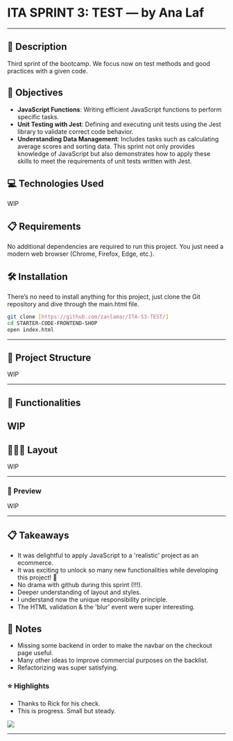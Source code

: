 # ITA SPRINT 3: TEST — by Ana Laf

---

## 📄 Description
Third sprint of the bootcamp. We focus now on test methods and good practices with a given code.




## 🎯 Objectives

- **JavaScript Functions**: Writing efficient JavaScript functions to perform specific tasks.
- **Unit Testing with Jest**: Defining and executing unit tests using the Jest library to validate correct code behavior.
- **Understanding Data Management**: Includes tasks such as calculating average scores and sorting data. This sprint not only provides knowledge of JavaScript but also demonstrates how to apply these skills to meet the requirements of unit tests written with Jest.


## 💻 Technologies Used

WIP

## 📋 Requirements

No additional dependencies are required to run this project. You just need a modern web browser (Chrome, Firefox, Edge, etc.).


## 🛠 Installation

There’s no need to install anything for this project, just clone the Git repository and dive through the main.html file.
```bash
git clone [https://github.com/zanlamar/ITA-S3-TEST/]
cd STARTER-CODE-FRONTEND-SHOP
open index.html
``` 
---


## 📁 Project Structure
WIP



---

## 🔮  Functionalities

WIP
---

## 👩🏻‍🎨 Layout

WIP

---


### 📸  Preview

WIP

---

## 📋 Takeaways
- It was delightful to apply JavaScript to a 'realistic' project as an ecommerce.
- It was exciting to unlock so many new functionalities while developing this project! 🤩
- No drama with github during this sprint (!!!).
- Deeper understanding of layout and styles.
- I understand now the unique responsibility principle.
- The HTML validation & the 'blur' event were super interesting.





## 💬 Notes
- Missing some backend in order to make the navbar on the checkout page useful.
- Many other ideas to improve commercial purposes on the backlist.
- Refactorizing was super satisfying.




### ⭐ Highlights

- Thanks to Rick for his check.
- This is progress. Small but steady.

![](https://i.pinimg.com/originals/20/2d/f7/202df7a818ffdf632d5e342141562218.gif)

---
